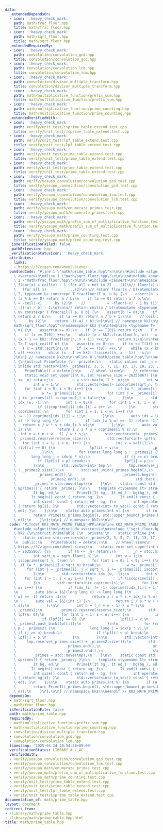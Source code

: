 ```yaml
---
data:
  _extendedDependsOn:
  - icon: ':heavy_check_mark:'
    path: math/frac_floor.hpp
    title: math/frac_floor.hpp
  - icon: ':heavy_check_mark:'
    path: math/sqrt_floor.hpp
    title: math/sqrt_floor.hpp
  _extendedRequiredBy:
  - icon: ':heavy_check_mark:'
    path: convolution/convolution_gcd.hpp
    title: convolution/convolution_gcd.hpp
  - icon: ':heavy_check_mark:'
    path: convolution/convolution_lcm.hpp
    title: convolution/convolution_lcm.hpp
  - icon: ':heavy_check_mark:'
    path: convolution/divisor_multiple_transform.hpp
    title: convolution/divisor_multiple_transform.hpp
  - icon: ':heavy_check_mark:'
    path: math/multiplicative_function/prefix_sum.hpp
    title: math/multiplicative_function/prefix_sum.hpp
  - icon: ':heavy_check_mark:'
    path: math/multiplicative_function/prime_counting.hpp
    title: math/multiplicative_function/prime_counting.hpp
  _extendedVerifiedWith:
  - icon: ':heavy_check_mark:'
    path: verify/unit_test/isprime_table_extend.test.cpp
    title: verify/unit_test/isprime_table_extend.test.cpp
  - icon: ':heavy_check_mark:'
    path: verify/unit_test/lpf_table_extend.test.cpp
    title: verify/unit_test/lpf_table_extend.test.cpp
  - icon: ':heavy_check_mark:'
    path: verify/unit_test/prime_table_extend.test.cpp
    title: verify/unit_test/prime_table_extend.test.cpp
  - icon: ':heavy_check_mark:'
    path: verify/unit_test/prime_table_extend.test.cpp
    title: verify/unit_test/prime_table_extend.test.cpp
  - icon: ':heavy_check_mark:'
    path: verify/yosupo_convolution/convolution_gcd.test.cpp
    title: verify/yosupo_convolution/convolution_gcd.test.cpp
  - icon: ':heavy_check_mark:'
    path: verify/yosupo_convolution/convolution_lcm.test.cpp
    title: verify/yosupo_convolution/convolution_lcm.test.cpp
  - icon: ':heavy_check_mark:'
    path: verify/yosupo_math/enumerate_primes.test.cpp
    title: verify/yosupo_math/enumerate_primes.test.cpp
  - icon: ':heavy_check_mark:'
    path: verify/yosupo_math/prefix_sum_of_multiplicative_function.test.cpp
    title: verify/yosupo_math/prefix_sum_of_multiplicative_function.test.cpp
  - icon: ':heavy_check_mark:'
    path: verify/yosupo_math/prime_counting.test.cpp
    title: verify/yosupo_math/prime_counting.test.cpp
  _isVerificationFailed: false
  _pathExtension: hpp
  _verificationStatusIcon: ':heavy_check_mark:'
  attributes:
    links:
    - https://37zigen.com/wheel-sieve/
  bundledCode: "#line 1 \"math/prime_table.hpp\"\n\n\n\n#include <algorithm>\n#include\
    \ <vector>\n\n#line 1 \"math/sqrt_floor.hpp\"\n\n\n\n#include <cmath>\n\n#line\
    \ 1 \"math/frac_floor.hpp\"\n\n\n\n#include <cassert>\n\nnamespace kk2 {\n\n//\
    \ floor(x) = ceil(x) - 1 (for all x not in Z) ...(1)\n// floor(x) = -ceil(-x)\
    \   (for all x)          ...(2)\n\n// return floor(a / b)\ntemplate <typename\
    \ T, typename U> constexpr T fracfloor(T a, U b) {\n    assert(b != 0);\n    if\
    \ (a % b == 0) return a / b;\n    if (a >= 0) return a / b;\n\n    // floor(x)\
    \ = -ceil(-x)      by (2)\n    //          = -floor(-x) - 1 by (1)\n    return\
    \ -((-a) / b) - 1;\n}\n\n// return ceil(a / b)\ntemplate <typename T, typename\
    \ U> constexpr T fracceil(T a, U b) {\n    assert(b != 0);\n    if (a % b == 0)\
    \ return a / b;\n    if (a >= 0) return a / b + 1;\n\n    // ceil(x) = -floor(-x)\
    \      by (2)\n    return -((-a) / b);\n}\n\n} // namespace kk2\n\n\n#line 7 \"\
    math/sqrt_floor.hpp\"\n\nnamespace kk2 {\n\ntemplate <typename T> T sqrt_floor(T\
    \ n) {\n    assert(n >= 0);\n    if (n == T(0)) return 0;\n    T x = std::sqrt(n);\n\
    \    if (x == T(0)) ++x;\n    while (x > kk2::fracfloor(n, x)) --x;\n    while\
    \ (x + 1 <= kk2::fracfloor(n, x + 1)) ++x;\n    return x;\n}\n\ntemplate <typename\
    \ T> T sqrt_ceil(T n) {\n    assert(n >= 0);\n    if (n <= T(1)) return n;\n \
    \   T x = std::sqrt(n);\n    if (x == T(0)) ++x;\n    while (x < kk2::fracceil(n,\
    \ x)) ++x;\n    while (x - 1 >= kk2::fracceil(n, x - 1)) --x;\n    return x;\n\
    }\n\n} // namespace kk2\n\n\n#line 8 \"math/prime_table.hpp\"\n\nnamespace kk2\
    \ {\n\nstruct PrimeTable {\n  private:\n    static inline int _n = 30;\n    static\
    \ inline std::vector<int> _primes{2, 3, 5, 7, 11, 13, 17, 19, 23, 29};\n\n  public:\n\
    \    PrimeTable() = delete;\n\n    // wheel sieve\n    // reference: https://37zigen.com/wheel-sieve/\n\
    \    static void set_upper(int m, int reserve_size = 26355867) {\n        if (m\
    \ <= _n) return;\n        _n = std::max(m, 2 * _n);\n        int sqrt_n = sqrt_floor(_n);\n\
    \        int w = 1;\n        std::vector<bool> iscoprime(sqrt_n, true);\n    \
    \    for (int i = 0; i < 9; i++) {\n            if (w * _primes[i] > sqrt_n) break;\n\
    \            w *= _primes[i];\n            for (int j = _primes[i]; j < sqrt_n;\
    \ j += _primes[i]) iscoprime[j] = false;\n        }\n\n        std::vector<int>\
    \ idx_(w, -1);\n        int s = 0;\n        for (int i = 1; i < w; i++) {\n  \
    \          if (iscoprime[i]) idx_[i] = s++;\n        }\n        std::vector<int>\
    \ coprimes(s);\n        for (int i = 1; i < w; i++) {\n            if (idx_[i]\
    \ != -1) coprimes[idx_[i]] = i;\n        }\n\n        auto idx = [&](long long\
    \ x) -> long long {\n            if (idx_[x % w] == -1) return -1;\n         \
    \   return x / w * s + idx_[x % w];\n        };\n\n        auto val = [&](int\
    \ i) {\n            return i / s * w + coprimes[i % s];\n        };\n\n      \
    \  int n = (_n + w - 1) / w * s;\n        std::vector<int> _primes2;\n       \
    \ _primes2.reserve(reserve_size);\n        std::vector<int> lpf(n, 0);\n     \
    \   for (int i = 1; i < n; i++) {\n            int v = val(i);\n            if\
    \ (lpf[i] == 0) {\n                lpf[i] = v;\n                _primes2.push_back(lpf[i]);\n\
    \            }\n\n            for (const long long p : _primes2) {\n         \
    \       long long j = idx(p * v);\n                if (j >= n) break;\n      \
    \          if (lpf[i] < p) break;\n                lpf[j] = p;\n            }\n\
    \        }\n\n        std::vector<int> tmp;\n        tmp.reserve(_primes.size()\
    \ + _primes2.size());\n        std::set_union(_primes.begin(),\n             \
    \          _primes.end(),\n                       _primes2.begin(),\n        \
    \               _primes2.end(),\n                       std::back_inserter(tmp));\n\
    \        _primes = std::move(tmp);\n    }\n\n    static const std::vector<int>\
    \ &primes() { return _primes; }\n\n    template <typename It> struct PrimeIt {\n\
    \        It bg, ed;\n        PrimeIt(It bg_, It ed_) : bg(bg_), ed(ed_) {}\n \
    \       It begin() const { return bg; }\n        It end() const { return ed; }\n\
    \        int size() const { return ed - bg; }\n        int operator[](int i) const\
    \ { return bg[i]; }\n        std::vector<int> to_vec() const { return std::vector<int>(bg,\
    \ ed); }\n    };\n\n    static auto primes(int n) {\n        if (n >= _n) set_upper(n);\n\
    \        return PrimeIt(_primes.begin(), std::upper_bound(_primes.begin(), _primes.end(),\
    \ n));\n    }\n};\n\n} // namespace kk2\n\n\n"
  code: "#ifndef KK2_MATH_PRIME_TABLE_HPP\n#define KK2_MATH_PRIME_TABLE_HPP 1\n\n\
    #include <algorithm>\n#include <vector>\n\n#include \"sqrt_floor.hpp\"\n\nnamespace\
    \ kk2 {\n\nstruct PrimeTable {\n  private:\n    static inline int _n = 30;\n \
    \   static inline std::vector<int> _primes{2, 3, 5, 7, 11, 13, 17, 19, 23, 29};\n\
    \n  public:\n    PrimeTable() = delete;\n\n    // wheel sieve\n    // reference:\
    \ https://37zigen.com/wheel-sieve/\n    static void set_upper(int m, int reserve_size\
    \ = 26355867) {\n        if (m <= _n) return;\n        _n = std::max(m, 2 * _n);\n\
    \        int sqrt_n = sqrt_floor(_n);\n        int w = 1;\n        std::vector<bool>\
    \ iscoprime(sqrt_n, true);\n        for (int i = 0; i < 9; i++) {\n          \
    \  if (w * _primes[i] > sqrt_n) break;\n            w *= _primes[i];\n       \
    \     for (int j = _primes[i]; j < sqrt_n; j += _primes[i]) iscoprime[j] = false;\n\
    \        }\n\n        std::vector<int> idx_(w, -1);\n        int s = 0;\n    \
    \    for (int i = 1; i < w; i++) {\n            if (iscoprime[i]) idx_[i] = s++;\n\
    \        }\n        std::vector<int> coprimes(s);\n        for (int i = 1; i <\
    \ w; i++) {\n            if (idx_[i] != -1) coprimes[idx_[i]] = i;\n        }\n\
    \n        auto idx = [&](long long x) -> long long {\n            if (idx_[x %\
    \ w] == -1) return -1;\n            return x / w * s + idx_[x % w];\n        };\n\
    \n        auto val = [&](int i) {\n            return i / s * w + coprimes[i %\
    \ s];\n        };\n\n        int n = (_n + w - 1) / w * s;\n        std::vector<int>\
    \ _primes2;\n        _primes2.reserve(reserve_size);\n        std::vector<int>\
    \ lpf(n, 0);\n        for (int i = 1; i < n; i++) {\n            int v = val(i);\n\
    \            if (lpf[i] == 0) {\n                lpf[i] = v;\n               \
    \ _primes2.push_back(lpf[i]);\n            }\n\n            for (const long long\
    \ p : _primes2) {\n                long long j = idx(p * v);\n               \
    \ if (j >= n) break;\n                if (lpf[i] < p) break;\n               \
    \ lpf[j] = p;\n            }\n        }\n\n        std::vector<int> tmp;\n   \
    \     tmp.reserve(_primes.size() + _primes2.size());\n        std::set_union(_primes.begin(),\n\
    \                       _primes.end(),\n                       _primes2.begin(),\n\
    \                       _primes2.end(),\n                       std::back_inserter(tmp));\n\
    \        _primes = std::move(tmp);\n    }\n\n    static const std::vector<int>\
    \ &primes() { return _primes; }\n\n    template <typename It> struct PrimeIt {\n\
    \        It bg, ed;\n        PrimeIt(It bg_, It ed_) : bg(bg_), ed(ed_) {}\n \
    \       It begin() const { return bg; }\n        It end() const { return ed; }\n\
    \        int size() const { return ed - bg; }\n        int operator[](int i) const\
    \ { return bg[i]; }\n        std::vector<int> to_vec() const { return std::vector<int>(bg,\
    \ ed); }\n    };\n\n    static auto primes(int n) {\n        if (n >= _n) set_upper(n);\n\
    \        return PrimeIt(_primes.begin(), std::upper_bound(_primes.begin(), _primes.end(),\
    \ n));\n    }\n};\n\n} // namespace kk2\n\n#endif // KK2_MATH_PRIME_TABLE_HPP\n"
  dependsOn:
  - math/sqrt_floor.hpp
  - math/frac_floor.hpp
  isVerificationFile: false
  path: math/prime_table.hpp
  requiredBy:
  - math/multiplicative_function/prefix_sum.hpp
  - math/multiplicative_function/prime_counting.hpp
  - convolution/divisor_multiple_transform.hpp
  - convolution/convolution_gcd.hpp
  - convolution/convolution_lcm.hpp
  timestamp: '2025-04-24 20:54:26+09:00'
  verificationStatus: LIBRARY_ALL_AC
  verifiedWith:
  - verify/yosupo_convolution/convolution_gcd.test.cpp
  - verify/yosupo_convolution/convolution_lcm.test.cpp
  - verify/yosupo_math/enumerate_primes.test.cpp
  - verify/yosupo_math/prefix_sum_of_multiplicative_function.test.cpp
  - verify/yosupo_math/prime_counting.test.cpp
  - verify/unit_test/prime_table_extend.test.cpp
  - verify/unit_test/prime_table_extend.test.cpp
  - verify/unit_test/lpf_table_extend.test.cpp
  - verify/unit_test/isprime_table_extend.test.cpp
documentation_of: math/prime_table.hpp
layout: document
redirect_from:
- /library/math/prime_table.hpp
- /library/math/prime_table.hpp.html
title: math/prime_table.hpp
---
```

